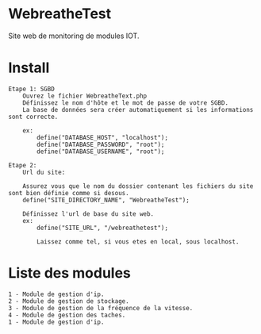 # WebreatheTest
Site web de monitoring de modules IOT. 

# Install
    Etape 1: SGBD
        Ouvrez le fichier WebreatheText.php
        Définissez le nom d'hôte et le mot de passe de votre SGBD.
        La base de données sera créer automatiquement si les informations sont correcte.

        ex: 
            define("DATABASE_HOST", "localhost");
            define("DATABASE_PASSWORD", "root");
            define("DATABASE_USERNAME", "root");

    Etape 2: 
        Url du site:

        Assurez vous que le nom du dossier contenant les fichiers du site sont bien définie comme si desous.
        define("SITE_DIRECTORY_NAME", "WebreatheTest");

        Définissez l'url de base du site web.
        ex:
            define("SITE_URL", "/webreathetest");

            Laissez comme tel, si vous etes en local, sous localhost.
    

# Liste des modules

    1 - Module de gestion d'ip.
    2 - Module de gestion de stockage.
    3 - Module de gestion de la fréquence de la vitesse.
    4 - Module de gestion des taches.
    1 - Module de gestion d'ip.

